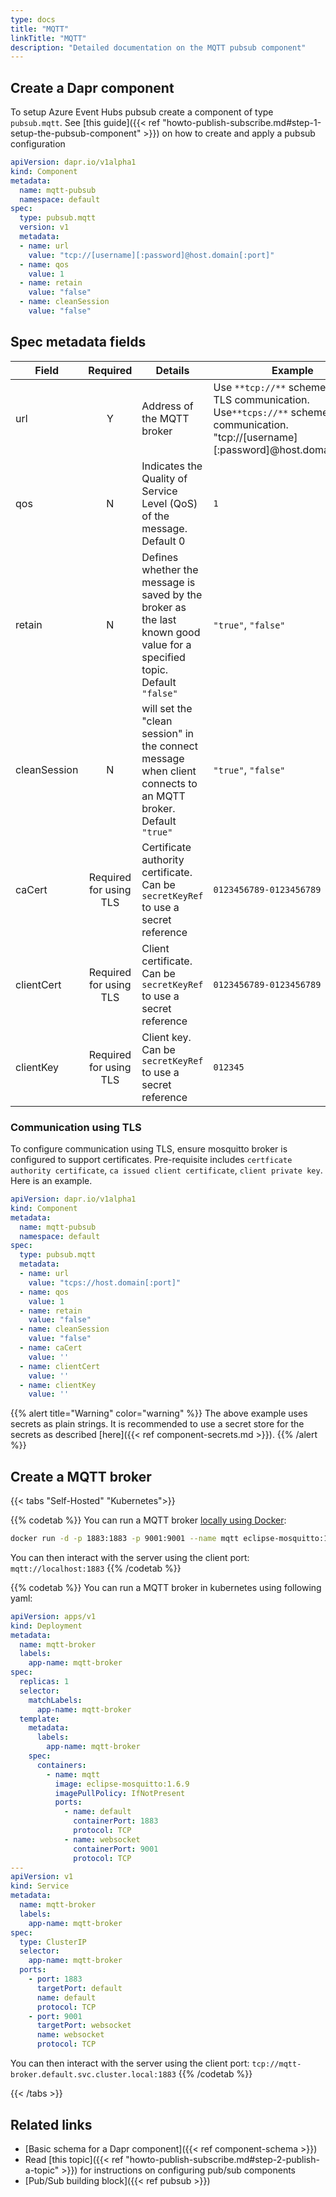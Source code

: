```yaml
---
type: docs
title: "MQTT"
linkTitle: "MQTT"
description: "Detailed documentation on the MQTT pubsub component"
---
```


## Create a Dapr component

To setup Azure Event Hubs pubsub create a component of type `pubsub.mqtt`. See [this guide]({{< ref "howto-publish-subscribe.md#step-1-setup-the-pubsub-component" >}}) on how to create and apply a pubsub configuration

```yaml
apiVersion: dapr.io/v1alpha1
kind: Component
metadata:
  name: mqtt-pubsub
  namespace: default
spec:
  type: pubsub.mqtt
  version: v1
  metadata:
  - name: url
    value: "tcp://[username][:password]@host.domain[:port]"
  - name: qos
    value: 1
  - name: retain
    value: "false"
  - name: cleanSession
    value: "false"
```
## Spec metadata fields

| Field              | Required | Details | Example |
|--------------------|:--------:|---------|---------|
| url    | Y  | Address of the MQTT broker  | Use `**tcp://**` scheme for non-TLS communication.   Use`**tcps://**` scheme for TLS communication.  <br> "tcp://[username][:password]@host.domain[:port]"
| qos    | N  | Indicates the Quality of Service Level (QoS) of the message. Default 0|`1`
| retain | N  | Defines whether the message is saved by the broker as the last known good value for a specified topic. Default `"false"`  | `"true"`, `"false"`
| cleanSession | N | will set the "clean session" in the connect message when client connects to an MQTT broker. Default `"true"`  | `"true"`, `"false"`
| caCert | Required for using TLS | Certificate authority certificate. Can be `secretKeyRef` to use a secret reference | `0123456789-0123456789`
| clientCert | Required for using TLS | Client certificate. Can be `secretKeyRef` to use a secret reference | `0123456789-0123456789`
| clientKey | Required for using TLS | Client key. Can be `secretKeyRef` to use a secret reference | `012345`


### Communication using TLS
To configure communication using TLS, ensure mosquitto broker is configured to support certificates.
Pre-requisite includes `certficate authority certificate`, `ca issued client certificate`, `client private key`.
Here is an example.

```yaml
apiVersion: dapr.io/v1alpha1
kind: Component
metadata:
  name: mqtt-pubsub
  namespace: default
spec:
  type: pubsub.mqtt
  metadata:
  - name: url
    value: "tcps://host.domain[:port]"
  - name: qos
    value: 1
  - name: retain
    value: "false"
  - name: cleanSession
    value: "false"
  - name: caCert
    value: ''
  - name: clientCert
    value: ''
  - name: clientKey
    value: ''
```

{{% alert title="Warning" color="warning" %}}
The above example uses secrets as plain strings. It is recommended to use a secret store for the secrets as described [here]({{< ref component-secrets.md >}}).
{{% /alert %}}


## Create a MQTT broker

{{< tabs "Self-Hosted" "Kubernetes">}}

{{% codetab %}}
You can run a MQTT broker [locally using Docker](https://hub.docker.com/_/eclipse-mosquitto):

```bash
docker run -d -p 1883:1883 -p 9001:9001 --name mqtt eclipse-mosquitto:1.6.9
```
You can then interact with the server using the client port: `mqtt://localhost:1883`
{{% /codetab %}}

{{% codetab %}}
You can run a MQTT broker in kubernetes using following yaml:

```yaml
apiVersion: apps/v1
kind: Deployment
metadata:
  name: mqtt-broker
  labels:
    app-name: mqtt-broker
spec:
  replicas: 1
  selector:
    matchLabels:
      app-name: mqtt-broker
  template:
    metadata:
      labels:
        app-name: mqtt-broker
    spec:
      containers:
        - name: mqtt
          image: eclipse-mosquitto:1.6.9
          imagePullPolicy: IfNotPresent
          ports:
            - name: default
              containerPort: 1883
              protocol: TCP
            - name: websocket
              containerPort: 9001
              protocol: TCP
---
apiVersion: v1
kind: Service
metadata:
  name: mqtt-broker
  labels:
    app-name: mqtt-broker
spec:
  type: ClusterIP
  selector:
    app-name: mqtt-broker
  ports:
    - port: 1883
      targetPort: default
      name: default
      protocol: TCP
    - port: 9001
      targetPort: websocket
      name: websocket
      protocol: TCP
```
You can then interact with the server using the client port: `tcp://mqtt-broker.default.svc.cluster.local:1883`
{{% /codetab %}}

{{< /tabs >}}

## Related links
- [Basic schema for a Dapr component]({{< ref component-schema >}})
- Read [this topic]({{< ref "howto-publish-subscribe.md#step-2-publish-a-topic" >}}) for instructions on configuring pub/sub components
- [Pub/Sub building block]({{< ref pubsub >}})
